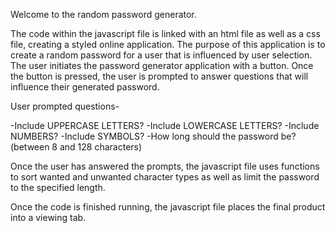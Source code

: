Welcome to the random password generator.

The code within the javascript file is linked with an html file as well as a css file, creating a styled online application.
The purpose of this application is to create a random password for a user that is influenced by user selection.
The user initiates the password generator application with a button.
Once the button is pressed, the user is prompted to answer questions that will influence their generated password.

User prompted questions-

-Include UPPERCASE LETTERS?
-Include LOWERCASE LETTERS?
-Include NUMBERS?
-Include SYMBOLS?
-How long should the password be? (between 8 and 128 characters)

Once the user has answered the prompts, the javascript file uses functions to sort wanted and unwanted character types as well as 
limit the password to the specified length.

Once the code is finished running, the javascript file places the final product into a viewing tab.